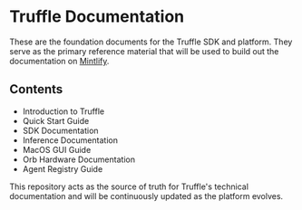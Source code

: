 # Truffle Documentation

These are the foundation documents for the Truffle SDK and platform. They serve as the primary reference material that will be used to build out the documentation on [Mintlify](https://mintlify.com/docs/quickstart).

## Contents

- Introduction to Truffle
- Quick Start Guide
- SDK Documentation
- Inference Documentation
- MacOS GUI Guide
- Orb Hardware Documentation
- Agent Registry Guide

This repository acts as the source of truth for Truffle's technical documentation and will be continuously updated as the platform evolves. 
